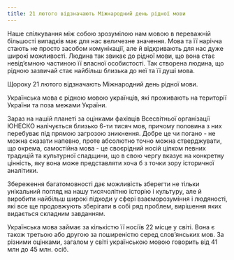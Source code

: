 ```yaml
---
title: 21 лютого відзначають Міжнародний день рідної мови
---
```


Наше спілкування між собою зрозумілою нам мовою в переважній більшості випадків має для нас величезне значення. Мова та її нарічча стають не просто засобом комунікації, але й відкривають для нас дуже широкі можливості. Людина так звикає до рідної мови, що вона стає невід’ємною частиною її власної особистості. Так створена людина, що рідною зазвичай стає найбільш близька до неї та її душі мова.

Щороку 21 лютого відзначають Міжнародний день рідної мови.

Українська мова є рідною мовою українців, які проживають на території України та поза межами України.

Зараз на нашій планеті за оцінками фахівців Всесвітньої організації ЮНЕСКО налічується близько 6-ти тисяч мов, причому половина з них перебуває під прямою загрозою зникнення. Добре це чи погано - не можна сказати напевно, проте абсолютно точно можна стверджувати, що окрема, самостійна мова - це своєрідний носій цілком певних традицій та культурної спадщини, що в свою чергу вказує на конкретну цінність, яку вона може представляти хоча б з точки зору історичної аналітики.

Збереження багатомовності дає можливість зберегти не тільки унікальний погляд на нашу тисячолітню історію і культуру, але й виробити найбільш широкі підходи у сфері взаєморозуміння і людяності, які все ще продовжують зберігати в собі ряд проблем, вирішення яких видається складним завданням.

Українська мова займає за кількістю її носіїв 22 місце у світі. Вона є також третьою або другою за поширеністю серед слов’янських мов. За різними оцінками, загалом у світі українською мовою говорить від 41 млн до 45 млн. осіб.

<youtube id="RZUo1UTYc9o" />
